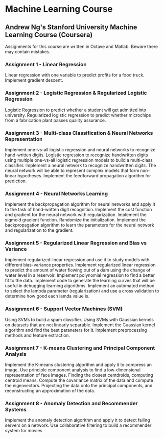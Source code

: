 # Machine Learning Course

## Andrew Ng's Stanford University Machine Learning Course (Coursera)

Assignments for this course are written in Octave and Matlab. Beware there may contain mistakes. 

### Assignment 1 - Linear Regression
Linear regression with one variable to predict profits for a food truck.  Implement gradient descent. 

### Assignment 2 - Logistic Regression & Regularized Logistic Regression
Logistic Regression to predict whether a student will get admitted into university.
Regularized logistic regression to predict whether microchips from a fabrication plant passes quality assurance.

### Assignment 3 - Multi-class Classification & Neural Networks Representation 
Implement one-vs-all logistic regression and neural networks to recognize hand-written digits.
Logistic regression to recognize handwritten digits using multiple one-vs-all logistic regression models to build a multi-class classifier.
Implement a neural network to recognize handwritten digits. The neural network will be able to represent complex models that form non-linear hypotheses. Implement the feedforward propagation algorithm for prediction.

### Assignment 4 - Neural Networks Learning 
Implement the backpropagation algorithm for neural networks and apply it to the task of hand-written digit recognition. Implement  the cost function and gradient for the neural network with regularization. Implement the sigmoid gradient function. Randomize the initialization. Implement the backpropagation algorithm to learn the parameters for the neural network and regularization to the gradient. 

### Assignment 5 - Regularized Linear Regression and Bias vs Variance
Implement regularized linear regression and use it to study models with different bias-variance properties. Implement regularized linear regression to predict the amount of water flowing out of a dam using the change of water level in a reservoir. Implement polynomial regression to find a better fit to the data. Implement code to generate the learning curves that will be useful in debugging learning algorithms. Implement an automated method to select the lambda parameter (regularization) and use a cross validation to determine how good each lamda value is. 

### Assignment 6 - Support Vector Machines (SVM)
Using SVMs to build a spam classifier. Using SVMs with Gaussian kernels on datasets that are not linearly separable. Implement the Guassian kernel algorithm and find the best paraneters for it. Implement preprocessing methods and feature extraction. 

### Assignment 7 - K-means Clustering and Principal Component Analysis
Implement the K-means clustering algorithm and apply it to compress an image. Use principle component analysis to find a low-dimensional representation of face images. Finding the closest centdroids, computing centroid means. Compute the covariance matrix of the data and compute the eigenvectors. Projecting the data onto the principal components, and reconstructing an approximation of the data. 

### Assignment 8 - Anomaly Detection and Recommender Systems
Implement the anomaly detection algorithm and apply it to detect failing servers on a network. Use collaborative filtering to build a recommender system for movies. 

